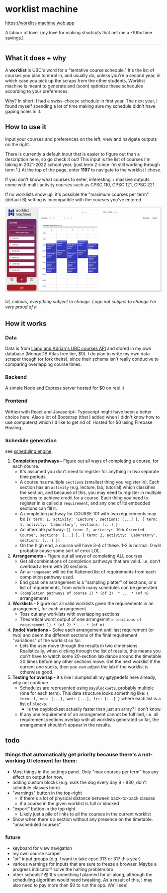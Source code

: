 # worklist machine
https://worklist-machine.web.app

A labour of love. (my love for making shortcuts that net me a -100x time savings.)

---

## What it does + why
A **worklist** is UBC's word for a "tentative course schedule." It's the list of courses you plan to enrol in, and usually do, unless you're a second year, in which case you pick up the scraps from the other students. Worklist machine is meant to generate and (soon) optimize these schedules according to your preferences.

Why? In short: I had a swiss-cheese schedule in first year. The next year, I found myself spending a lot of time making sure my schedule didn't have gaping holes in it.


## How to use it
Input your courses and preferences on the left; view and navigate outputs on the right. 

There is currently a default input that is easier to figure out than a description here, so go check it out! This input is the list of courses I'm taking in 2021-2022 school year. (just term 2 since I'm still working through term 1.) At the top of the page, enter **1197** to navigate to the worklist I chose.

If you don't know what courses to enter, interesting + massive outputs come with multi-activity courses such as CPSC 110, CPSC 121, CPSC 221. 

If no worklists show up, it's possible the "maximum courses per term" (default 6) setting is incompatible with the courses you've entered. 

![demo image](./readme-files/demo-2021-aug-28.png)
###### UI, colours, everything subject to change. Logo not subject to change i'm very proud of it

## How it works

### Data
Data is from [Liang and Adrian's UBC courses API](https://docs.ubccourses.com/) and stored in my own database (MongoDB Atlas free tier, $0). I do plan to write my own data scraper though (or fork theirs), since their schema isn't really conducive to comparing overlapping course times.

### Backend
A simple Node and Express server hosted for $0 on repl.it

### Frontend
Written with React and Javascript– Typescript might have been a better choice here. Also a lot of Bootstrap (that I added when I didn't know how to use computers) which I'd like to get rid of. Hosted for $0 using Firebase Hosting. 

### Schedule generation
see [scheduling engine](./client/src/scheduling-engine.js)

1. **Completion pathways -** Figure out all ways of completing a course, for each course.
    - It's assumed you don't need to register for anything in two separate time periods.
    - A course has multiple `section`s (smallest thing you register in). Each section has an `activity` (e.g. lecture, lab, tutorial) which classifies the section, and because of this, you may need to register in multiple sections to achieve credit for a course. Each thing you need to register in is called a `requirement`, and any one of its embedded sections can fill it.
    - A completion pathway for COURSE 101 with two requirements may be `[{ term: 1, activity: 'Lecture', sections: [...] }, { term: 1, activity: 'Laboratory', sections: [...] }]`
    - An alternate pathway: `[{ term: 2, activity: 'Web-Oriented Course', sections: [...] }, { term: 2, activity: 'Laboratory', sections: [...] }]`
    - On the high end, a course will have 3-4 of these. 1-2 is normal. 0 will probably cause some sort of error LOL.
2. **Arrangements -** Figure out all ways of completing ALL courses
    - Get all combinations of completion pathways that are valid. i.e, don't overload a term with 20 sections.
    - An `arrangement` will be the flattened list of requirements from each completion pathway used.
    - End goal: one arrangement is a "sampling platter" of sections, or a list of requirements, from which many schedules can be generated.
    - `(completion pathways of course 1) * (of 2)  * ... * (of n)` arrangements
3. **Worklists -** Figure out all valid worklists given the requirements in an arrangement, for each arrangement
    - Toss out any worklists with overlapping sections
    - Theoretical worst output of one arrangemnt = `(sections of requirement 1) * (of 2) * ... * (of n)`.
4. **(todo) Variations -** Solve each arrangement until last requirement (or two) and deem the different sections of the final requirement "variations" of the worklist so far.
    - Lets the user move through the results in two dimensions. Realistically, when clicking through the list of results, this means you don't have to watch some 20-section lab dance around the timetable 20 times before any other sections move. Get the next worklist if the current one sucks, then you can adjust the lab if the worklist is otherwise good.
0. **Testing for overlap -** it's like I dumped all my @typedefs here already, why not continue. 
    - Schedules are represented using `DayBlockSet`s, probably multiple (one for each term). This data structure looks something like: `{ term: 1, mon: [...], wed: [...], fri: [...] }` where each list is a list of `block`s. 
      - Is the dayblockset actually faster than just an array? I don't know. 
    - If any one requirement of an arrangement cannot be fulfilled, i.e. all requirement.sections overlap with all worklists generated so far, the arrangement shouldn't appear in the results.

## todo

### things that automatically get priority because there's a not-working UI element for them:
- Most things in the settings panel. Only "max courses per term" has any effect on output for now.
- adding custom blocks (e.g. walk the dog every day 8 - 830, don't schedule classes here)
- "warnings" button in the top-right 
  - if there's a lot of physical distance between back-to-back classes
  - if a course in the given worklist is full or blocked
- "export" button in the top right
  - Likely just a pile of links to all the courses in the current worklist
- Show when there's a section without any presence on the timetable. "unscheduled courses"

### future
- keyboard for view navigation
- my own course scraper
- "or" input groups (e.g. I want to take cpsc 313 or 317 this year)
- various warnings for inputs that are sure to freeze a browser. Maybe a progress indicator? solve the halting problem bro
- other schools? 😳  It's something I planned for all along, although the scheduling algorithm would need tweaking. As a result of this, I may also need to pay more than $0 to run the app. We'll see!